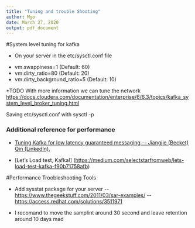 ```yaml
---
title: "Tuning and trouble Shooting"
author: Mgo
date: March 27, 2020
output: pdf_document
---
```


#System level tuning for kafka
* On your server in the etc/sysctl.conf file
- vm.swappiness=1 (Default: 60)
- vm.dirty_ratio=80 (Default: 20)
- vm.dirty_background_ratio=5 (Default: 10)

*TODO With more information we can tune the network 
https://docs.cloudera.com/documentation/enterprise/6/6.3/topics/kafka_system_level_broker_tuning.html
 
 Saving etc/sysctl.conf with sysctl -p


### Additional reference for performance

* [Tuning Kafka for low latency guaranteed messaging -- Jiangjie (Becket) Qin (LinkedIn),](https://www.youtube.com/watch?v=oQe7PpDDdzA)

* [Let’s Load test, Kafka!] (https://medium.com/selectstarfromweb/lets-load-test-kafka-f90b71758afb)


#Performance Troobleshooting Tools
- Add  sysstat  package for your server
-- https://www.thegeekstuff.com/2011/03/sar-examples/
-- https://access.redhat.com/solutions/3511971
* I recomand to move the samplint around 30 second and leave retention around 10 days mad



